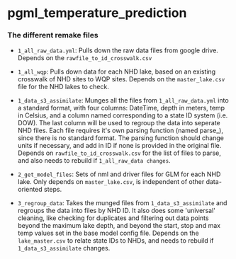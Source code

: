 # pgml_temperature_prediction

### The different remake files

 -  `1_all_raw_data.yml`:  Pulls down the raw data files from google drive.  Depends on the `rawfile_to_id_crosswalk.csv`
 
 - `1_all_wqp`: Pulls down data for each NHD lake, based on an existing crosswalk of NHD sites to WQP sites.  Depends on the `master_lake.csv` file for the NHD lakes to check.
 
 - `1_data_s3_assimilate`: Munges all the files from `1_all_raw_data.yml` into a standard format, with four columns: DateTime, depth in meters, temp in Celsius, and a column named corresponding to a state ID system (i.e. DOW).  The last column will be used to regroup the data into seperate NHD files.  Each file requires it's own parsing function (named parse_<filename>), since there is no standard format.  The parsing function should change units if necessary, and add in ID if none is provided in the original file.  Depends on `rawfile_to_id_crosswalk.csv` for the list of files to parse, and also needs to rebuild if `1_all_raw_data changes`.
 
 - `2_get_model_files`: Sets of nml and driver files for GLM for each NHD lake.  Only depends on `master_lake.csv`, is independent of other data-oriented steps.
 
 - `3_regroup_data`: Takes the munged files from `1_data_s3_assimilate` and regroups the data into files by NHD ID.  It also does some 'universal' cleaning, like checking for duplicates and filtering out data points beyond the maximum lake depth, and beyond the start, stop and max temp values set in the base model config file.  Depends on the `lake_master.csv` to relate state IDs to NHDs, and needs to rebuild if `1_data_s3_assimilate` changes.
 